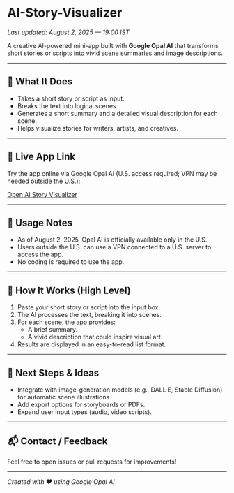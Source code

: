 # AI-Story-Visualizer

*Last updated: August 2, 2025 — 19:00 IST*

A creative AI-powered mini-app built with **Google Opal AI** that transforms short stories or scripts into vivid scene summaries and image descriptions.

---

## 🧠 What It Does

- Takes a short story or script as input.
- Breaks the text into logical scenes.
- Generates a short summary and a detailed visual description for each scene.
- Helps visualize stories for writers, artists, and creatives.

---

## 🔗 Live App Link

Try the app online via Google Opal AI (U.S. access required; VPN may be needed outside the U.S.):

[Open AI Story Visualizer](https://opal.withgoogle.com/?flow=drive:/1GY0Llx08FYvmY0i1c7D7VMqEMJ10Z2Jb&mode=app&shared=true)

---

## 📅 Usage Notes

- As of August 2, 2025, Opal AI is officially available only in the U.S.
- Users outside the U.S. can use a VPN connected to a U.S. server to access the app.
- No coding is required to use the app.

---

## 📌 How It Works (High Level)

1. Paste your short story or script into the input box.
2. The AI processes the text, breaking it into scenes.
3. For each scene, the app provides:
   - A brief summary.
   - A vivid description that could inspire visual art.
4. Results are displayed in an easy-to-read list format.

---

## 🚀 Next Steps & Ideas

- Integrate with image-generation models (e.g., DALL·E, Stable Diffusion) for automatic scene illustrations.
- Add export options for storyboards or PDFs.
- Expand user input types (audio, video scripts).

---

## 📬 Contact / Feedback

Feel free to open issues or pull requests for improvements!

---

*Created with ❤️ using Google Opal AI*
